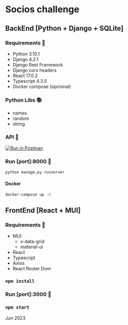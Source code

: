 # Socios challenge

## BackEnd [Python + Django + SQLite]
### Requirements 🔧
- Python 3.10.1
- Django 4.2.1
- Django Rest Framework
- Django cors headers
- React 17.0.2
- Typescript 4.3.5
- Docker compose (opcional)

### Python Libs 📚
- names
- random
- string

### API  🚀
[![Run in Postman](https://run.pstmn.io/button.svg)](https://god.gw.postman.com/run-collection/25152348-a77c3b8b-eea9-461a-951b-1ecea70a6fe4?action=collection%2Ffork&source=rip_markdown&collection-url=entityId%3D25152348-a77c3b8b-eea9-461a-951b-1ecea70a6fe4%26entityType%3Dcollection%26workspaceId%3Df3f0449c-822c-4a75-94f1-b7e988285bb9)

### Run [port]:8000 🏁
```bash
python manage.py runserver
```
#### Docker
```bash
docker-compose up -d
```

## FrontEnd [React + MUI]

### Requirements 🔧
- MUI
  - x-data-grid
  - material-ui
- React
- Typescript
- Axios
- React Router Dom


### `npm install`
### Run [port]:3000 🏁
### `npm start`


Jun 2023